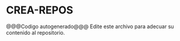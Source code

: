 # CREA-REPOS 
@@@Codigo autogenerado@@@ 
Edite este archivo para adecuar su contenido al repositorio. 
